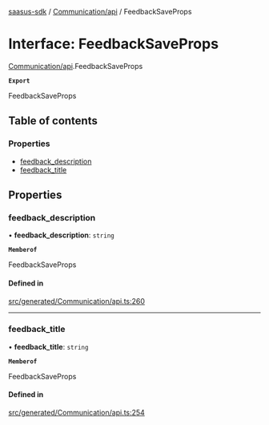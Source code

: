 [saasus-sdk](../README.md) / [Communication/api](../modules/Communication_api.md) / FeedbackSaveProps

# Interface: FeedbackSaveProps

[Communication/api](../modules/Communication_api.md).FeedbackSaveProps

**`Export`**

FeedbackSaveProps

## Table of contents

### Properties

- [feedback\_description](Communication_api.FeedbackSaveProps.md#feedback_description)
- [feedback\_title](Communication_api.FeedbackSaveProps.md#feedback_title)

## Properties

### feedback\_description

• **feedback\_description**: `string`

**`Memberof`**

FeedbackSaveProps

#### Defined in

[src/generated/Communication/api.ts:260](https://github.com/saasus-platform/saasus-sdk-javascript/blob/c67ac22/src/generated/Communication/api.ts#L260)

___

### feedback\_title

• **feedback\_title**: `string`

**`Memberof`**

FeedbackSaveProps

#### Defined in

[src/generated/Communication/api.ts:254](https://github.com/saasus-platform/saasus-sdk-javascript/blob/c67ac22/src/generated/Communication/api.ts#L254)
